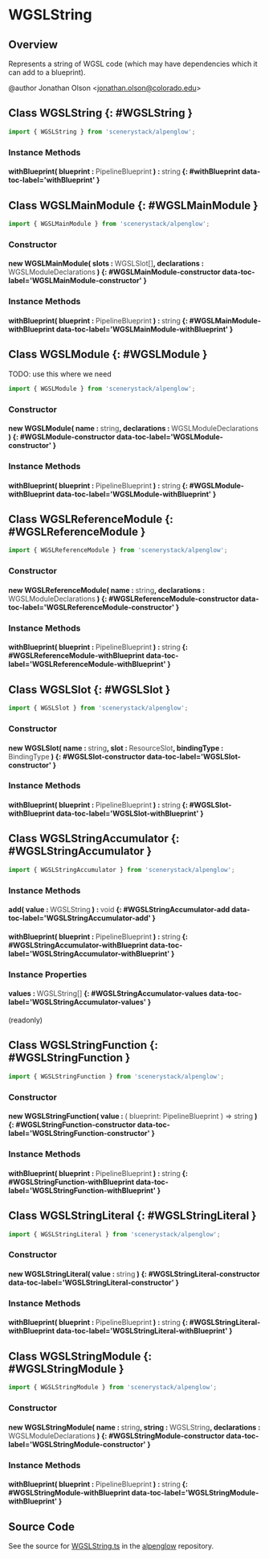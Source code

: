 # WGSLString

## Overview

Represents a string of WGSL code (which may have dependencies which it can add to a blueprint).

@author Jonathan Olson &lt;jonathan.olson@colorado.edu&gt;

## Class WGSLString {: #WGSLString }


```js
import { WGSLString } from 'scenerystack/alpenglow';
```
### Instance Methods

#### withBlueprint( blueprint : <span style="font-weight: 400; opacity: 80%;">PipelineBlueprint</span> ) : <span style="font-weight: 400; opacity: 80%;">string</span> {: #withBlueprint data-toc-label='withBlueprint' }



## Class WGSLMainModule {: #WGSLMainModule }


```js
import { WGSLMainModule } from 'scenerystack/alpenglow';
```
### Constructor

#### new WGSLMainModule( slots : <span style="font-weight: 400; opacity: 80%;">WGSLSlot[]</span>, declarations : <span style="font-weight: 400; opacity: 80%;">WGSLModuleDeclarations</span> ) {: #WGSLMainModule-constructor data-toc-label='WGSLMainModule-constructor' }

### Instance Methods

#### withBlueprint( blueprint : <span style="font-weight: 400; opacity: 80%;">PipelineBlueprint</span> ) : <span style="font-weight: 400; opacity: 80%;">string</span> {: #WGSLMainModule-withBlueprint data-toc-label='WGSLMainModule-withBlueprint' }



## Class WGSLModule {: #WGSLModule }


TODO: use this where we need

```js
import { WGSLModule } from 'scenerystack/alpenglow';
```
### Constructor

#### new WGSLModule( name : <span style="font-weight: 400; opacity: 80%;">string</span>, declarations : <span style="font-weight: 400; opacity: 80%;">WGSLModuleDeclarations</span> ) {: #WGSLModule-constructor data-toc-label='WGSLModule-constructor' }

### Instance Methods

#### withBlueprint( blueprint : <span style="font-weight: 400; opacity: 80%;">PipelineBlueprint</span> ) : <span style="font-weight: 400; opacity: 80%;">string</span> {: #WGSLModule-withBlueprint data-toc-label='WGSLModule-withBlueprint' }



## Class WGSLReferenceModule {: #WGSLReferenceModule }


```js
import { WGSLReferenceModule } from 'scenerystack/alpenglow';
```
### Constructor

#### new WGSLReferenceModule( name : <span style="font-weight: 400; opacity: 80%;">string</span>, declarations : <span style="font-weight: 400; opacity: 80%;">WGSLModuleDeclarations</span> ) {: #WGSLReferenceModule-constructor data-toc-label='WGSLReferenceModule-constructor' }

### Instance Methods

#### withBlueprint( blueprint : <span style="font-weight: 400; opacity: 80%;">PipelineBlueprint</span> ) : <span style="font-weight: 400; opacity: 80%;">string</span> {: #WGSLReferenceModule-withBlueprint data-toc-label='WGSLReferenceModule-withBlueprint' }



## Class WGSLSlot {: #WGSLSlot }


```js
import { WGSLSlot } from 'scenerystack/alpenglow';
```
### Constructor

#### new WGSLSlot( name : <span style="font-weight: 400; opacity: 80%;">string</span>, slot : <span style="font-weight: 400; opacity: 80%;">ResourceSlot</span>, bindingType : <span style="font-weight: 400; opacity: 80%;">BindingType</span> ) {: #WGSLSlot-constructor data-toc-label='WGSLSlot-constructor' }

### Instance Methods

#### withBlueprint( blueprint : <span style="font-weight: 400; opacity: 80%;">PipelineBlueprint</span> ) : <span style="font-weight: 400; opacity: 80%;">string</span> {: #WGSLSlot-withBlueprint data-toc-label='WGSLSlot-withBlueprint' }



## Class WGSLStringAccumulator {: #WGSLStringAccumulator }


```js
import { WGSLStringAccumulator } from 'scenerystack/alpenglow';
```
### Instance Methods

#### add( value : <span style="font-weight: 400; opacity: 80%;">WGSLString</span> ) : <span style="font-weight: 400; opacity: 80%;">void</span> {: #WGSLStringAccumulator-add data-toc-label='WGSLStringAccumulator-add' }

#### withBlueprint( blueprint : <span style="font-weight: 400; opacity: 80%;">PipelineBlueprint</span> ) : <span style="font-weight: 400; opacity: 80%;">string</span> {: #WGSLStringAccumulator-withBlueprint data-toc-label='WGSLStringAccumulator-withBlueprint' }

### Instance Properties

#### values : <span style="font-weight: 400; opacity: 80%;">WGSLString[]</span> {: #WGSLStringAccumulator-values data-toc-label='WGSLStringAccumulator-values' }

(readonly)



## Class WGSLStringFunction {: #WGSLStringFunction }


```js
import { WGSLStringFunction } from 'scenerystack/alpenglow';
```
### Constructor

#### new WGSLStringFunction( value : <span style="font-weight: 400; opacity: 80%;">( blueprint: PipelineBlueprint ) =&gt; string</span> ) {: #WGSLStringFunction-constructor data-toc-label='WGSLStringFunction-constructor' }

### Instance Methods

#### withBlueprint( blueprint : <span style="font-weight: 400; opacity: 80%;">PipelineBlueprint</span> ) : <span style="font-weight: 400; opacity: 80%;">string</span> {: #WGSLStringFunction-withBlueprint data-toc-label='WGSLStringFunction-withBlueprint' }



## Class WGSLStringLiteral {: #WGSLStringLiteral }


```js
import { WGSLStringLiteral } from 'scenerystack/alpenglow';
```
### Constructor

#### new WGSLStringLiteral( value : <span style="font-weight: 400; opacity: 80%;">string</span> ) {: #WGSLStringLiteral-constructor data-toc-label='WGSLStringLiteral-constructor' }

### Instance Methods

#### withBlueprint( blueprint : <span style="font-weight: 400; opacity: 80%;">PipelineBlueprint</span> ) : <span style="font-weight: 400; opacity: 80%;">string</span> {: #WGSLStringLiteral-withBlueprint data-toc-label='WGSLStringLiteral-withBlueprint' }



## Class WGSLStringModule {: #WGSLStringModule }


```js
import { WGSLStringModule } from 'scenerystack/alpenglow';
```
### Constructor

#### new WGSLStringModule( name : <span style="font-weight: 400; opacity: 80%;">string</span>, string : <span style="font-weight: 400; opacity: 80%;">WGSLString</span>, declarations : <span style="font-weight: 400; opacity: 80%;">WGSLModuleDeclarations</span> ) {: #WGSLStringModule-constructor data-toc-label='WGSLStringModule-constructor' }

### Instance Methods

#### withBlueprint( blueprint : <span style="font-weight: 400; opacity: 80%;">PipelineBlueprint</span> ) : <span style="font-weight: 400; opacity: 80%;">string</span> {: #WGSLStringModule-withBlueprint data-toc-label='WGSLStringModule-withBlueprint' }



## Source Code

See the source for [WGSLString.ts](https://github.com/phetsims/alpenglow/blob/main/js/webgpu/wgsl/WGSLString.ts) in the [alpenglow](https://github.com/phetsims/alpenglow) repository.

